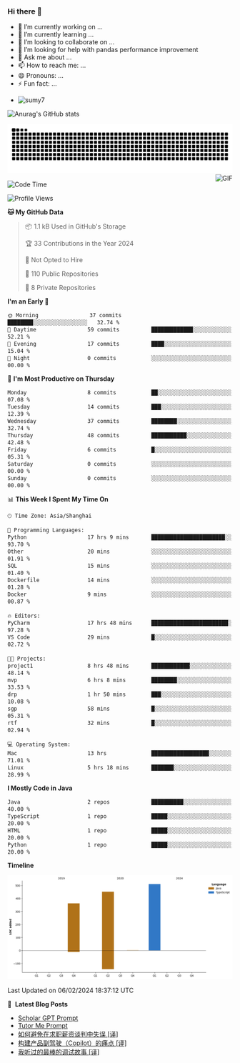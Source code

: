 ### Hi there 👋
<!--
**alloevil/alloevil** is a ✨ _special_ ✨ repository because its `README.md` (this file) appears on your GitHub profile.

Here are some ideas to get you started:

- 🔭 I’m currently working on ...
- 🌱 I’m currently learning ...
- 👯 I’m looking to collaborate on ...
- 🤔 I’m looking for help with ...
- 💬 Ask me about ...
- 📫 How to reach me: ...
- 😄 Pronouns: ...
- ⚡ Fun fact: ...
-->

- 🔭 I’m currently working on ...
- 🌱 I’m currently learning ...
- 👯 I’m looking to collaborate on ...
- 🤔 I’m looking for help with pandas performance improvement
- 💬 Ask me about ...
- 📫 How to reach me: ...
- 😄 Pronouns: ...
- ⚡ Fun fact: ...
  
+ ![sumy7](https://komarev.com/ghpvc/?username=alloevil)

![Anurag's GitHub stats](https://github-readme-stats.vercel.app/api?username=alloevil&show_icons=true&bg_color=00000000)

<picture align="center">
  <source media="(prefers-color-scheme: dark)" srcset="https://github.com/alloevil/alloevil/blob/output/github-contribution-grid-snake.svg">
  <source media="(prefers-color-scheme: dark)" srcset="https://github.com/alloevil/alloevil/blob/output/github-contribution-grid-snake.svg">
  <img alt="github contribution grid snake animation" src="https://github.com/alloevil/alloevil/blob/output/github-contribution-grid-snake.svg">
</picture>

<img align="right" alt="GIF" src="https://raw.githubusercontent.com/JoeyBling/JoeyBling/master/pic/pusheencode.gif" />

<!--START_SECTION:waka-->
![Code Time](http://img.shields.io/badge/Code%20Time-2%2C078%20hrs%205%20mins-blue)

![Profile Views](http://img.shields.io/badge/Profile%20Views-1-blue)

**🐱 My GitHub Data** 

> 📦 1.1 kB Used in GitHub's Storage 
 > 
> 🏆 33 Contributions in the Year 2024
 > 
> 🚫 Not Opted to Hire
 > 
> 📜 110 Public Repositories 
 > 
> 🔑 8 Private Repositories 
 > 
**I'm an Early 🐤** 

```text
🌞 Morning                37 commits          ████████░░░░░░░░░░░░░░░░░   32.74 % 
🌆 Daytime                59 commits          █████████████░░░░░░░░░░░░   52.21 % 
🌃 Evening                17 commits          ████░░░░░░░░░░░░░░░░░░░░░   15.04 % 
🌙 Night                  0 commits           ░░░░░░░░░░░░░░░░░░░░░░░░░   00.00 % 
```
📅 **I'm Most Productive on Thursday** 

```text
Monday                   8 commits           ██░░░░░░░░░░░░░░░░░░░░░░░   07.08 % 
Tuesday                  14 commits          ███░░░░░░░░░░░░░░░░░░░░░░   12.39 % 
Wednesday                37 commits          ████████░░░░░░░░░░░░░░░░░   32.74 % 
Thursday                 48 commits          ███████████░░░░░░░░░░░░░░   42.48 % 
Friday                   6 commits           █░░░░░░░░░░░░░░░░░░░░░░░░   05.31 % 
Saturday                 0 commits           ░░░░░░░░░░░░░░░░░░░░░░░░░   00.00 % 
Sunday                   0 commits           ░░░░░░░░░░░░░░░░░░░░░░░░░   00.00 % 
```


📊 **This Week I Spent My Time On** 

```text
🕑︎ Time Zone: Asia/Shanghai

💬 Programming Languages: 
Python                   17 hrs 9 mins       ███████████████████████░░   93.70 % 
Other                    20 mins             ░░░░░░░░░░░░░░░░░░░░░░░░░   01.91 % 
SQL                      15 mins             ░░░░░░░░░░░░░░░░░░░░░░░░░   01.40 % 
Dockerfile               14 mins             ░░░░░░░░░░░░░░░░░░░░░░░░░   01.28 % 
Docker                   9 mins              ░░░░░░░░░░░░░░░░░░░░░░░░░   00.87 % 

🔥 Editors: 
PyCharm                  17 hrs 48 mins      ████████████████████████░   97.28 % 
VS Code                  29 mins             █░░░░░░░░░░░░░░░░░░░░░░░░   02.72 % 

🐱‍💻 Projects: 
project1                 8 hrs 48 mins       ████████████░░░░░░░░░░░░░   48.14 % 
mvp                      6 hrs 8 mins        ████████░░░░░░░░░░░░░░░░░   33.53 % 
drp                      1 hr 50 mins        ███░░░░░░░░░░░░░░░░░░░░░░   10.08 % 
sgp                      58 mins             █░░░░░░░░░░░░░░░░░░░░░░░░   05.31 % 
rtf                      32 mins             █░░░░░░░░░░░░░░░░░░░░░░░░   02.94 % 

💻 Operating System: 
Mac                      13 hrs              ██████████████████░░░░░░░   71.01 % 
Linux                    5 hrs 18 mins       ███████░░░░░░░░░░░░░░░░░░   28.99 % 
```

**I Mostly Code in Java** 

```text
Java                     2 repos             ██████████░░░░░░░░░░░░░░░   40.00 % 
TypeScript               1 repo              █████░░░░░░░░░░░░░░░░░░░░   20.00 % 
HTML                     1 repo              █████░░░░░░░░░░░░░░░░░░░░   20.00 % 
Python                   1 repo              █████░░░░░░░░░░░░░░░░░░░░   20.00 % 
```



**Timeline**

![Lines of Code chart](https://raw.githubusercontent.com/alloevil/alloevil/main/assets/bar_graph.png)


 Last Updated on 06/02/2024 18:37:12 UTC
<!--END_SECTION:waka-->

📕 &nbsp;**Latest Blog Posts**
<!-- BLOG-POST-LIST:START -->
- [Scholar GPT Prompt](https://baoyu.io/blog/prompt-engineering/scholar-gpt-prompt)
- [Tutor Me Prompt](https://baoyu.io/blog/prompt-engineering/tutor-me-prompt)
- [如何避免在求职薪资谈判中失误 [译]](https://baoyu.io/translations/interview/how-not-to-bomb-your-offer-negotiation)
- [构建产品副驾驶（Copilot）的痛点 [译]](https://baoyu.io/translations/ai/the-pain-points-of-building-a-copilot)
- [我听过的最棒的调试故事 [译]](https://baoyu.io/translations/software-engineering/the-best-debugging-story-ive-ever-heard)
<!-- BLOG-POST-LIST:END -->
